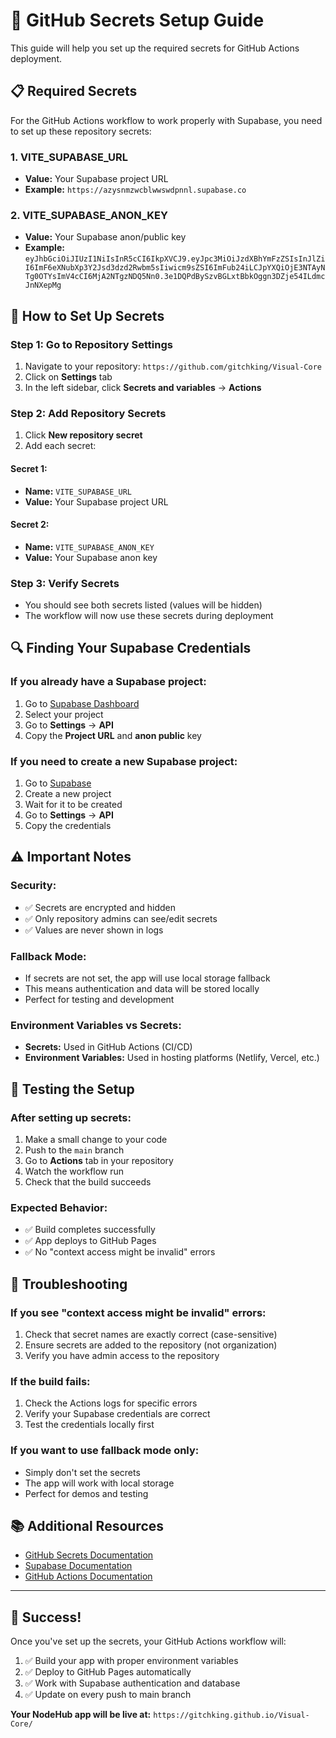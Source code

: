 # 🔐 GitHub Secrets Setup Guide

This guide will help you set up the required secrets for GitHub Actions deployment.

## 📋 Required Secrets

For the GitHub Actions workflow to work properly with Supabase, you need to set up these repository secrets:

### **1. VITE_SUPABASE_URL**
- **Value:** Your Supabase project URL
- **Example:** `https://azysnmzwcblwwswdpnnl.supabase.co`

### **2. VITE_SUPABASE_ANON_KEY**
- **Value:** Your Supabase anon/public key
- **Example:** `eyJhbGciOiJIUzI1NiIsInR5cCI6IkpXVCJ9.eyJpc3MiOiJzdXBhYmFzZSIsInJlZiI6ImF6eXNubXp3Y2Jsd3dzd2Rwbm5sIiwicm9sZSI6ImFub24iLCJpYXQiOjE3NTAyNTg0OTYsImV4cCI6MjA2NTgzNDQ5Nn0.3e1DQPdBySzvBGLxtBbkOggn3DZje54ILdmcJnNXepMg`

## 🚀 How to Set Up Secrets

### **Step 1: Go to Repository Settings**
1. Navigate to your repository: `https://github.com/gitchking/Visual-Core`
2. Click on **Settings** tab
3. In the left sidebar, click **Secrets and variables** → **Actions**

### **Step 2: Add Repository Secrets**
1. Click **New repository secret**
2. Add each secret:

#### **Secret 1:**
- **Name:** `VITE_SUPABASE_URL`
- **Value:** Your Supabase project URL

#### **Secret 2:**
- **Name:** `VITE_SUPABASE_ANON_KEY`
- **Value:** Your Supabase anon key

### **Step 3: Verify Secrets**
- You should see both secrets listed (values will be hidden)
- The workflow will now use these secrets during deployment

## 🔍 Finding Your Supabase Credentials

### **If you already have a Supabase project:**
1. Go to [Supabase Dashboard](https://supabase.com/dashboard)
2. Select your project
3. Go to **Settings** → **API**
4. Copy the **Project URL** and **anon public** key

### **If you need to create a new Supabase project:**
1. Go to [Supabase](https://supabase.com)
2. Create a new project
3. Wait for it to be created
4. Go to **Settings** → **API**
5. Copy the credentials

## ⚠️ Important Notes

### **Security:**
- ✅ Secrets are encrypted and hidden
- ✅ Only repository admins can see/edit secrets
- ✅ Values are never shown in logs

### **Fallback Mode:**
- If secrets are not set, the app will use local storage fallback
- This means authentication and data will be stored locally
- Perfect for testing and development

### **Environment Variables vs Secrets:**
- **Secrets:** Used in GitHub Actions (CI/CD)
- **Environment Variables:** Used in hosting platforms (Netlify, Vercel, etc.)

## 🧪 Testing the Setup

### **After setting up secrets:**
1. Make a small change to your code
2. Push to the `main` branch
3. Go to **Actions** tab in your repository
4. Watch the workflow run
5. Check that the build succeeds

### **Expected Behavior:**
- ✅ Build completes successfully
- ✅ App deploys to GitHub Pages
- ✅ No "context access might be invalid" errors

## 🔧 Troubleshooting

### **If you see "context access might be invalid" errors:**
1. Check that secret names are exactly correct (case-sensitive)
2. Ensure secrets are added to the repository (not organization)
3. Verify you have admin access to the repository

### **If the build fails:**
1. Check the Actions logs for specific errors
2. Verify your Supabase credentials are correct
3. Test the credentials locally first

### **If you want to use fallback mode only:**
- Simply don't set the secrets
- The app will work with local storage
- Perfect for demos and testing

## 📚 Additional Resources

- [GitHub Secrets Documentation](https://docs.github.com/en/actions/security-guides/encrypted-secrets)
- [Supabase Documentation](https://supabase.com/docs)
- [GitHub Actions Documentation](https://docs.github.com/en/actions)

---

## 🎉 Success!

Once you've set up the secrets, your GitHub Actions workflow will:
1. ✅ Build your app with proper environment variables
2. ✅ Deploy to GitHub Pages automatically
3. ✅ Work with Supabase authentication and database
4. ✅ Update on every push to main branch

**Your NodeHub app will be live at:** `https://gitchking.github.io/Visual-Core/` 